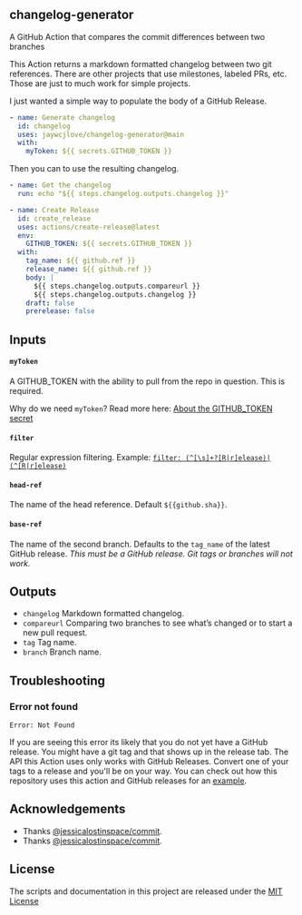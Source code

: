 changelog-generator
----

A GitHub Action that compares the commit differences between two branches

This Action returns a markdown formatted changelog between two git references. There are other projects that use milestones, labeled PRs, etc. Those are just to much work for simple projects.

I just wanted a simple way to populate the body of a GitHub Release.


```yml
- name: Generate changelog
  id: changelog
  uses: jaywcjlove/changelog-generator@main
  with:
    myToken: ${{ secrets.GITHUB_TOKEN }}
```

Then you can to use the resulting changelog.

```yml
- name: Get the changelog
  run: echo "${{ steps.changelog.outputs.changelog }}"

- name: Create Release
  id: create_release
  uses: actions/create-release@latest
  env:
    GITHUB_TOKEN: ${{ secrets.GITHUB_TOKEN }}
  with:
    tag_name: ${{ github.ref }}
    release_name: ${{ github.ref }}
    body: |
      ${{ steps.changelog.outputs.compareurl }}
      ${{ steps.changelog.outputs.changelog }}
    draft: false
    prerelease: false
```

## Inputs

#### `myToken`

A GITHUB_TOKEN with the ability to pull from the repo in question. This is required.

Why do we need `myToken`? Read more here: [About the GITHUB_TOKEN secret](https://help.github.com/en/actions/automating-your-workflow-with-github-actions/authenticating-with-the-github_token#about-the-github_token-secret)

#### `filter`

Regular expression filtering. Example: [`filter: (^[\s]+?[R|r]elease)|(^[R|r]elease)`](https://github.com/jaywcjlove/changelog-generator/blob/b372394a4e7265d4041c479b4d1f515a9c21ec37/.github/workflows/release.yml#L21)

#### `head-ref`

The name of the head reference. Default `${{github.sha}}`.

#### `base-ref`

The name of the second branch. Defaults to the `tag_name` of the latest GitHub release. *This must be a GitHub release. Git tags or branches will not work.*

## Outputs

- `changelog` Markdown formatted changelog.
- `compareurl` Comparing two branches to see what’s changed or to start a new pull request.
- `tag` Tag name.
- `branch` Branch name.

## Troubleshooting

### Error not found

```
Error: Not Found
```

If you are seeing this error its likely that you do not yet have a GitHub release. You might have a git tag and that shows up in the release tab. The
API this Action uses only works with GitHub Releases. Convert one of your tags to a release and you'll be on your way. You can check out how this
repository uses this action and GitHub releases for an [example](.github/workflows/release.yml).

## Acknowledgements

- Thanks [@jessicalostinspace/commit](https://github.com/jessicalostinspace/commit-difference-action).
- Thanks [@jessicalostinspace/commit](https://github.com/metcalfc/changelog-generator).

## License

The scripts and documentation in this project are released under the [MIT License](./LICENSE)